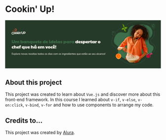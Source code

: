 # Cookin' Up!

![Imagem do projeto](img/imagem.png)

## About this project

This project was created to learn about `Vue.js` and discover more about this front-end framework. In this course I learned about `v-if`, `v-else`, `v-on:click`, `v-bind`, `v-for` and how to use components to arrange my code.

## Credits to...
This project was created by [Alura](www.alura.com.br).